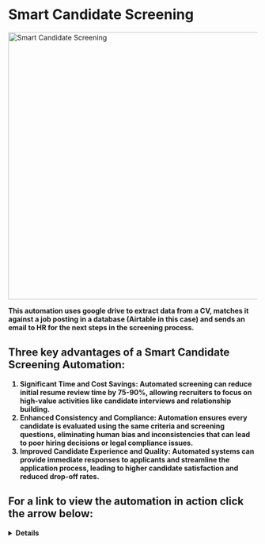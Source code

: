# Smart Candidate Screening

<img width="960" height="540" alt="Smart Candidate Screening" src="https://github.com/user-attachments/assets/bbfbd1ad-e62e-4ac9-89cd-4ae9afccb278" />


<b>This automation uses google drive to extract data from a CV, matches it against a job posting in a database (Airtable in this case) and sends an email to HR for the next steps in the screening process.

<h2>Three key advantages of a Smart Candidate Screening Automation:</h2>

1. Significant Time and Cost Savings: Automated screening can reduce initial resume review time by 75-90%, allowing recruiters to focus on high-value activities like candidate interviews and relationship building.
2. Enhanced Consistency and Compliance: Automation ensures every candidate is evaluated using the same criteria and screening questions, eliminating human bias and inconsistencies that can lead to poor hiring decisions or legal compliance issues.
3. Improved Candidate Experience and Quality: Automated systems can provide immediate responses to applicants and streamline the application process, leading to higher candidate satisfaction and reduced drop-off rates.


<h2>For a link to view the automation in action click the arrow below:</h2> 

  <details close>

<div>

</summary>

[![Smart Candidate Screening Automation](https://i.vimeocdn.com/video/2061412775-425babdadef280a89dc39c2533feb155a3d2f0282a8efbb2f4aa6d2b443fdb51-d_142x80?&r=pad&region=us)](https://vimeo.com/1120596380 "Smart Candidate Screening")
